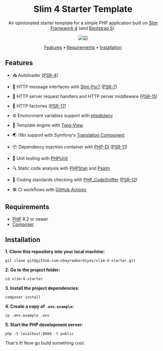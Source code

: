 <h1 align="center">Slim 4 Starter Template</h1>

<p align="center">An opinionated starter template for a simple PHP application built on <a href="https://www.slimframework.com" target="_blank">Slim Framework 4</a> (and <a href="https://getbootstrap.com" target="_blank">Bootstrap 5</a>).</p>

<p align="center">
  <a href="https://github.com/nbayramberdiyev/slim-4-starter/actions/workflows/continuous-integration.yml/badge.svg" target="_blank">
    <img src="https://github.com/nbayramberdiyev/slim-4-starter/actions/workflows/continuous-integration.yml/badge.svg" alt="CI" />
  </a>
</p>

<p align="center">
  <a href="#features">Features</a> •
  <a href="#requirements">Requirements</a> •
  <a href="#installation">Installation</a>
</p>

## Features

- :inbox_tray: Autoloader ([PSR-4](https://github.com/php-fig/fig-standards/blob/master/accepted/PSR-4-autoloader.md))

- :incoming_envelope: HTTP message interfaces with [Slim-Psr7](https://github.com/slimphp/Slim-Psr7) ([PSR-7](https://github.com/php-fig/fig-standards/blob/master/accepted/PSR-7-http-message.md))

- :dart: HTTP server request handlers and HTTP server middleware ([PSR-15](https://github.com/php-fig/fig-standards/blob/master/accepted/PSR-15-request-handlers.md))

- :electric_plug: HTTP factories ([PSR-17](https://github.com/php-fig/fig-standards/blob/master/accepted/PSR-17-http-factory.md))

- :gear: Environment variables support with [phpdotenv](https://github.com/vlucas/phpdotenv)

- :ear_of_rice: Template engine with [Twig-View](https://github.com/slimphp/Twig-View)

- :earth_asia: i18n support with Symfony's [Translation Component](https://github.com/symfony/translation)

- :package: Dependency injection container with [PHP-DI](https://github.com/php-di/php-di) ([PSR-11](https://github.com/php-fig/fig-standards/blob/master/accepted/PSR-11-container.md))

- :test_tube: Unit testing with [PHPUnit](https://github.com/sebastianbergmann/phpunit)

- :mag: Static code analysis with [PHPStan](https://github.com/phpstan/phpstan) and [Psalm](https://github.com/vimeo/psalm)

- :telescope: Coding standards checking with [PHP_CodeSniffer](https://github.com/squizlabs/PHP_CodeSniffer) ([PSR-12](https://github.com/php-fig/fig-standards/blob/master/accepted/PSR-12-extended-coding-style-guide.md))

- :hammer_and_wrench: CI workflows with [GitHub Actions](https://docs.github.com/en/actions)

## Requirements

- [PHP](https://www.php.net) 8.2 or newer
- [Composer](https://getcomposer.org)

## Installation

**1. Clone this repository into your local machine:**

```shell
git clone git@github.com:nbayramberdiyev/slim-4-starter.git
```

**2. Go to the project folder:**

```shell
cd slim-4-starter
```

**3. Install the project dependencies:**

```shell
composer install
```

**4. Create a copy of `.env.example`:**

```shell
cp .env.example .env
```

**5. Start the PHP development server:**

```shell
php -S localhost:8888 -t public
```

That's it! Now go build something cool.
